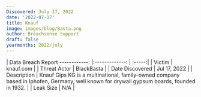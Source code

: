 ```yaml
---
Discovered: July 17, 2022
date: '2022-07-17'
title: Knauf
image: images/blog/Basta.png
author: Breachsense Support
draft: false
yearmonths: 2022/july
---
```



| Data Breach Report
------------:     |:-------------:    | :-----:|
| Victim      | knauf.com      | 
| Threat Actor      | BlackBasta       | 
| Date Discovered      | Jul 17, 2022      | 
| Description      | Knauf Gips KG is a multinational, family-owned company based in Iphofen, Germany, well known for drywall gypsum boards, founded in 1932.      | 
| Leak Size      | N/A      | 


